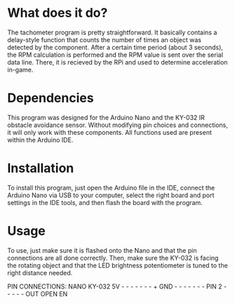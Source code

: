 # What does it do?

The tachometer program is pretty straightforward. It basically contains a delay-style function that counts the number of times an object was detected by the component. After a certain time period (about 3 seconds), the 
RPM calculation is performed and the RPM value is sent over the serial data line. There, it is recieved by the RPi and used to determine acceleration in-game.

# Dependencies

This program was designed for the Arduino Nano and the KY-032 IR obstacle avoidance sensor. Without modifying pin choices and connections, it will only work with these components. All functions used are present within the Arduino IDE.

# Installation

To install this program, just open the Arduino file in the IDE, connect the Arduino Nano via USB to your computer, select the right board and port settings in the IDE tools, and then flash the board with the program.

# Usage

To use, just make sure it is flashed onto the Nano and that the pin connections are all done correctly. Then, make sure the KY-032 is facing the rotating object and that the LED brightness potentiometer is tuned to the right distance needed.

PIN CONNECTIONS:
NANO          KY-032
5V - - - - - - - +
GND - - - - - -  -
PIN 2 - - - - - OUT
OPEN            EN